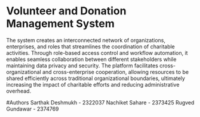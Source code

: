 # Volunteer and Donation Management System

 The system creates an interconnected network of organizations, enterprises, and roles
 that streamlines the coordination of charitable activities. Through role-based access control and
 workflow automation, it enables seamless collaboration between different stakeholders while
 maintaining data privacy and security. The platform facilitates cross-organizational and
 cross-enterprise cooperation, allowing resources to be shared efficiently across traditional
 organizational boundaries, ultimately increasing the impact of charitable efforts and reducing
 administrative overhead.
 
 #Authors
 Sarthak Deshmukh - 2322037
 Nachiket Sahare - 2373425
 Rugved Gundawar - 2374769
